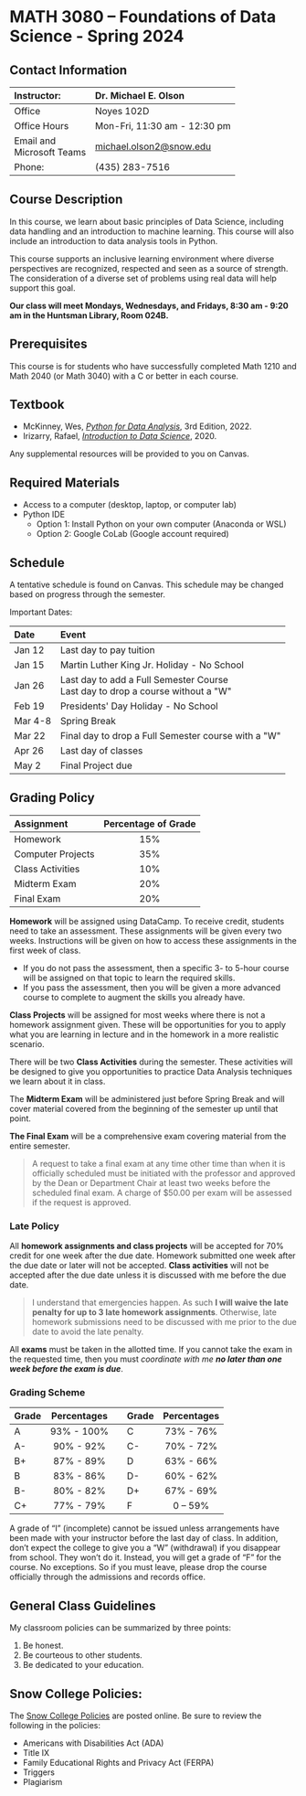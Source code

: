 # MATH 3080 – Foundations of Data Science - Spring 2024

## Contact Information
| Instructor:                  | Dr. Michael E. Olson         |
| :----------                  | :---------------------       |
| Office                       | Noyes 102D                   |
| Office Hours                 | Mon-Fri, 11:30 am - 12:30 pm |
| Email and<br>Microsoft Teams | michael.olson2@snow.edu      |
| Phone:                       | (435) 283-7516               |

## Course Description
In this course, we learn about basic principles of Data Science, including data handling and an introduction to machine learning. This course will also include an introduction to data analysis tools in Python.

This course supports an inclusive learning environment where diverse perspectives are recognized, respected and seen as a source of strength. The consideration of a diverse set of problems using real data will help support this goal.

__Our class will meet Mondays, Wednesdays, and Fridays, 8:30 am - 9:20 am in the Huntsman Library, Room 024B.__

## Prerequisites
This course is for students who have successfully completed Math 1210 and Math 2040 (or Math 3040) with a C or better in each course.

## Textbook
* McKinney, Wes, [*Python for Data Analysis*](https://wesmckinney.com/book/), 3rd Edition, 2022.
* Irizarry, Rafael, [*Introduction to Data Science*](https://rafalab.dfci.harvard.edu/dsbook-part-1/), 2020.

Any supplemental resources will be provided to you on Canvas.

## Required Materials
* Access to a computer (desktop, laptop, or computer lab)
* Python IDE
    * Option 1: Install Python on your own computer (Anaconda or WSL)
    * Option 2: Google CoLab (Google account required)

## Schedule
A tentative schedule is found on Canvas. This schedule may be changed based on progress through the semester.

Important Dates:

| Date     | Event                                                                             |
| :------- | :-------------------------------------------------------------------------------- |
| Jan 12   | Last day to pay tuition                                                           |
| Jan 15   | Martin Luther King Jr. Holiday - No School                                        |
| Jan 26   | Last day to add a Full Semester Course<br>Last day to drop a course without a "W" |
| Feb 19   | Presidents' Day Holiday - No School                                               |
| Mar 4-8  | Spring Break                                                                      |
| Mar 22   | Final day to drop a Full Semester course with a "W"                               |
| Apr 26   | Last day of classes                                                               |
| May 2    | Final Project due                                                                 |

## Grading Policy
| Assignment	      | Percentage of Grade |
| :---------------- | :-----------------: |
| Homework	        | 15%                 |
| Computer Projects | 35%                 |
| Class Activities  | 10%                 |
| Midterm Exam      | 20%                 |
| Final Exam	      | 20%                 |

__Homework__ will be assigned using DataCamp. To receive credit, students need to take an assessment. These assignments will be given every two weeks. Instructions will be given on how to access these assignments in the first week of class.
* If you do not pass the assessment, then a specific 3- to 5-hour course will be assigned on that topic to learn the required skills.
* If you pass the assessment, then you will be given a more advanced course to complete to augment the skills you already have.

__Class Projects__ will be assigned for most weeks where there is not a homework assignment given. These will be opportunities for you to apply what you are learning in lecture and in the homework in a more realistic scenario.

There will be two __Class Activities__ during the semester. These activities will be designed to give you opportunities to practice Data Analysis techniques we learn about it in class. <!--These will consist of competitions administered on DataCamp. You are encouraged to participate in these competitions during the semester and afterwards. They are excellent ways to practice learned skills and to pick up new skills.-->

The __Midterm Exam__ will be administered just before Spring Break and will cover material covered from the beginning of the semester up until that point. <!--Expect a variety of questions from multiple choice, short answer, and programming questions.-->

__The Final Exam__ will be a comprehensive exam covering material from the entire semester. <!--Expect a variety of questions from multiple choice, short answer, and programming questions.-->

> A request to take a final exam at any time other time than when it is officially scheduled must be initiated with the professor and approved by the Dean or Department Chair at least two weeks before the scheduled final exam. A charge of $50.00 per exam will be assessed if the request is approved.

### Late Policy
All __homework assignments and class projects__ will be accepted for 70% credit for one week after the due date. Homework submitted one week after the due date or later will not be accepted. __Class activities__ will not be accepted after the due date unless it is discussed with me before the due date.

> I understand that emergencies happen. As such __I will waive the late penalty for up to 3 late homework assignments__. Otherwise, late homework submissions need to be discussed with me prior to the due date to avoid the late penalty.

All __exams__ must be taken in the allotted time. If you cannot take the exam in the requested time, then you must *coordinate with me __no later than one week before the exam is due__*.

### Grading Scheme
| Grade	| Percentages |   | Grade | Percentages |
| :---  | :---:       |---| :---  | :---:       |
| A	    | 93% - 100%  |   | C     | 73% - 76%   |
| A-  	| 90% - 92%   |   | C-    | 70% - 72%   |
| B+	| 87% - 89%   |   | D     | 63% - 66%   |
| B     | 83% - 86%   |   | D-    | 60% - 62%   |
| B-	| 80% - 82%   |   | D+    | 67% - 69%   |
| C+    | 77% - 79%   |   | F     | 0 – 59%     |

A grade of “I” (incomplete) cannot be issued unless arrangements have been made with your instructor before the last day of class. In addition, don’t expect the college to give you a “W” (withdrawal) if you disappear from school. They won’t do it. Instead, you will get a grade of “F” for the course. No exceptions. So if you must leave, please drop the course officially through the admissions and records office.

## General Class Guidelines
My classroom policies can be summarized by three points:
1. Be honest.
2. Be courteous to other students.
3. Be dedicated to your education.

## Snow College Policies:
The [Snow College Policies](https://snow.instructure.com/courses/474797) are posted online. Be sure to review the following in the policies:
* Americans with Disabilities Act (ADA)
* Title IX
* Family Educational Rights and Privacy Act (FERPA)
* Triggers
* Plagiarism